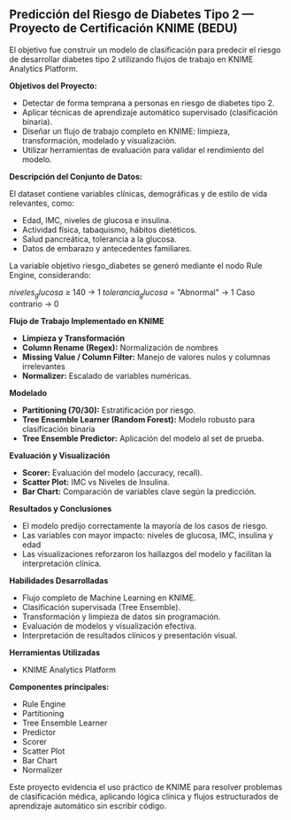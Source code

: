 ## Predicción del Riesgo de Diabetes Tipo 2 — Proyecto de Certificación KNIME (BEDU)

El objetivo fue construir un modelo de clasificación para predecir el riesgo de desarrollar diabetes tipo 2 utilizando flujos de trabajo en KNIME Analytics Platform.

**Objetivos del Proyecto:**

* Detectar de forma temprana a personas en riesgo de diabetes tipo 2.
* Aplicar técnicas de aprendizaje automático supervisado (clasificación binaria).
* Diseñar un flujo de trabajo completo en KNIME: limpieza, transformación, modelado y visualización.
* Utilizar herramientas de evaluación para validar el rendimiento del modelo.

**Descripción del Conjunto de Datos:**

El dataset contiene variables clínicas, demográficas y de estilo de vida relevantes, como:

* Edad, IMC, niveles de glucosa e insulina.
* Actividad física, tabaquismo, hábitos dietéticos.
* Salud pancreática, tolerancia a la glucosa.
* Datos de embarazo y antecedentes familiares.

La variable objetivo riesgo_diabetes se generó mediante el nodo Rule Engine, considerando:

$niveles_glucosa$ ≥ 140 → 1
$tolerancia_glucosa$ = "Abnormal" → 1
Caso contrario → 0

**Flujo de Trabajo Implementado en KNIME**
* **Limpieza y Transformación**
* **Column Rename (Regex):** Normalización de nombres
*  **Missing Value / Column Filter:** Manejo de valores nulos y columnas irrelevantes
*  **Normalizer:** Escalado de variables numéricas.

**Modelado**

* **Partitioning (70/30):** Estratificación por riesgo.
* **Tree Ensemble Learner (Random Forest):** Modelo robusto para clasificación binaria
* **Tree Ensemble Predictor:** Aplicación del modelo al set de prueba.

**Evaluación y Visualización**

* **Scorer:** Evaluación del modelo (accuracy, recall).
* **Scatter Plot:** IMC vs Niveles de Insulina.
* **Bar Chart:** Comparación de variables clave según la predicción.

**Resultados y Conclusiones**

* El modelo predijo correctamente la mayoría de los casos de riesgo.
* Las variables con mayor impacto: niveles de glucosa, IMC, insulina y edad
* Las visualizaciones reforzaron los hallazgos del modelo y facilitan la interpretación clínica.

**Habilidades Desarrolladas**

* Flujo completo de Machine Learning en KNIME.
* Clasificación supervisada (Tree Ensemble).
* Transformación y limpieza de datos sin programación.
* Evaluación de modelos y visualización efectiva.
* Interpretación de resultados clínicos y presentación visual.

**Herramientas Utilizadas**

* KNIME Analytics Platform

**Componentes principales:**
* Rule Engine
* Partitioning
* Tree Ensemble Learner
* Predictor
* Scorer
* Scatter Plot
* Bar Chart
* Normalizer

Este proyecto evidencia el uso práctico de KNIME para resolver problemas de clasificación médica, aplicando lógica clínica y flujos estructurados de aprendizaje automático sin escribir código.
